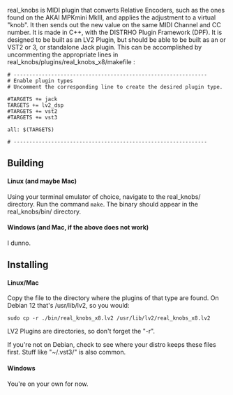 real_knobs is MIDI plugin that converts Relative Encoders, such as the ones found on the AKAI MPKmini MkIII, and applies the adjustment to a virtual "knob". It then sends out the new value on the same MIDI Channel and CC number. It is made in C++, with the DISTRHO Plugin Framework (DPF). It is designed to be built as an LV2 Plugin, but should be able to be built as an  or VST2 or 3, or standalone Jack plugin. This can be accomplished by uncommenting the appropriate lines in real_knobs/plugins/real_knobs_x8/makefile :

```
# --------------------------------------------------------------
# Enable plugin types 
# Uncomment the corresponding line to create the desired plugin type. 

#TARGETS += jack
TARGETS += lv2_dsp
#TARGETS += vst2
#TARGETS += vst3

all: $(TARGETS)

# --------------------------------------------------------------
```

## Building

#### Linux (and maybe Mac)
Using your terminal emulator of choice, navigate to the real_knobs/ directory. Run the command `make`. The binary should appear in the real_knobs/bin/ directory.

#### Windows (and Mac, if the above does not work)
I dunno.

## Installing

#### Linux/Mac
Copy the file to the directory where the plugins of that type are found. On Debian 12 that's /usr/lib/lv2, so you would:

```
sudo cp -r ./bin/real_knobs_x8.lv2 /usr/lib/lv2/real_knobs_x8.lv2
```

LV2 Plugins are directories, so don't forget the "-r".

If you're not on Debian, check to see where your distro keeps these files first. Stuff like "~/.vst3/" is also common.
#### Windows
You're on your own for now.

